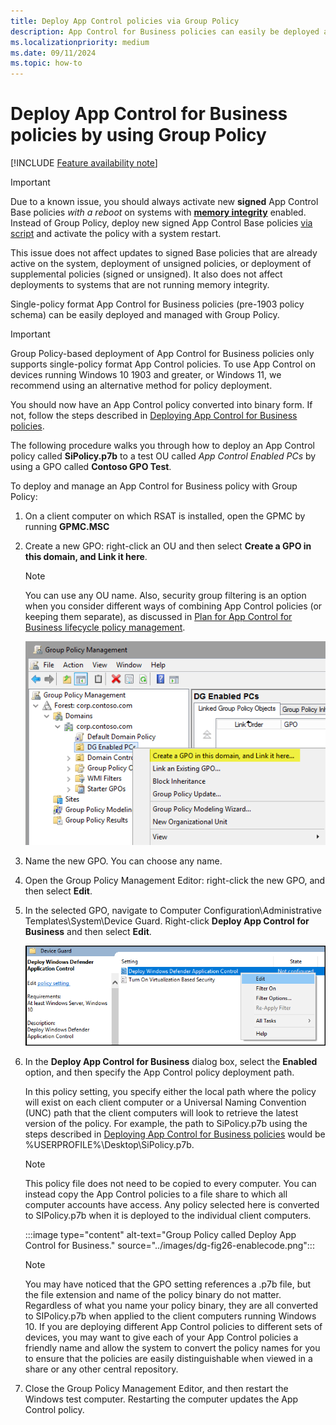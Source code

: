 ```yaml
---
title: Deploy App Control policies via Group Policy
description: App Control for Business policies can easily be deployed and managed with Group Policy. Learn how by following this step-by-step guide.
ms.localizationpriority: medium
ms.date: 09/11/2024
ms.topic: how-to
---
```


# Deploy App Control for Business policies by using Group Policy

[!INCLUDE [Feature availability note](../includes/feature-availability-note.md)]

> [!IMPORTANT]
> Due to a known issue, you should always activate new **signed** App Control Base policies *with a reboot* on systems with [**memory integrity**](../../../../hardware-security/enable-virtualization-based-protection-of-code-integrity.md) enabled. Instead of Group Policy, deploy new signed App Control Base policies [via script](deploy-appcontrol-policies-with-script.md#deploying-signed-policies) and activate the policy with a system restart.
>
> This issue does not affect updates to signed Base policies that are already active on the system, deployment of unsigned policies, or deployment of supplemental policies (signed or unsigned). It also does not affect deployments to systems that are not running memory integrity.

Single-policy format App Control for Business policies (pre-1903 policy schema) can be easily deployed and managed with Group Policy.

> [!IMPORTANT]
> Group Policy-based deployment of App Control for Business policies only supports single-policy format App Control policies. To use App Control on devices running Windows 10 1903 and greater, or Windows 11, we recommend using an alternative method for policy deployment.

You should now have an App Control policy converted into binary form. If not, follow the steps described in [Deploying App Control for Business policies](appcontrol-deployment-guide.md).

The following procedure walks you through how to deploy an App Control policy called **SiPolicy.p7b** to a test OU called *App Control Enabled PCs* by using a GPO called **Contoso GPO Test**.

To deploy and manage an App Control for Business policy with Group Policy:

1. On a client computer on which RSAT is installed, open the GPMC by running **GPMC.MSC**

2. Create a new GPO: right-click an OU and then select **Create a GPO in this domain, and Link it here**.

   > [!NOTE]
   > You can use any OU name. Also, security group filtering is an option when you consider different ways of combining App Control policies (or keeping them separate), as discussed in [Plan for App Control for Business lifecycle policy management](../design/plan-appcontrol-management.md).

   ![Group Policy Management, create a GPO.](../images/dg-fig24-creategpo.png)

3. Name the new GPO. You can choose any name.

4. Open the Group Policy Management Editor: right-click the new GPO, and then select **Edit**.

5. In the selected GPO, navigate to Computer Configuration\\Administrative Templates\\System\\Device Guard. Right-click **Deploy App Control for Business** and then select **Edit**.

    ![Edit the Group Policy for App Control for Business.](../images/appcontrol-edit-gp.png)

6. In the **Deploy App Control for Business** dialog box, select the **Enabled** option, and then specify the App Control policy deployment path.

    In this policy setting, you specify either the local path where the policy will exist on each client computer or a Universal Naming Convention (UNC) path that the client computers will look to retrieve the latest version of the policy. For example, the path to SiPolicy.p7b using the steps described in [Deploying App Control for Business policies](appcontrol-deployment-guide.md) would be %USERPROFILE%\Desktop\SiPolicy.p7b.

    > [!NOTE]
    > This policy file does not need to be copied to every computer. You can instead copy the App Control policies to a file share to which all computer accounts have access. Any policy selected here is converted to SIPolicy.p7b when it is deployed to the individual client computers.

    :::image type="content" alt-text="Group Policy called Deploy App Control for Business." source="../images/dg-fig26-enablecode.png":::

    > [!NOTE]
    > You may have noticed that the GPO setting references a .p7b file, but the file extension and name of the policy binary do not matter. Regardless of what you name your policy binary, they are all converted to SIPolicy.p7b when applied to the client computers running Windows 10. If you are deploying different App Control policies to different sets of devices, you may want to give each of your App Control policies a friendly name and allow the system to convert the policy names for you to ensure that the policies are easily distinguishable when viewed in a share or any other central repository.

7. Close the Group Policy Management Editor, and then restart the Windows test computer. Restarting the computer updates the App Control policy.
